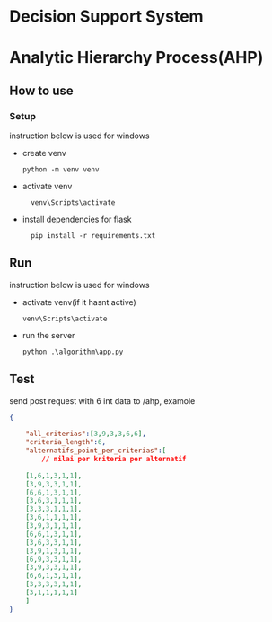 # Decision Support System

# Analytic Hierarchy Process(AHP)

## How to use

### Setup

instruction below is used for windows

- create venv 
  ```
  python -m venv venv
  ```
- activate venv
  ```
    venv\Scripts\activate
  ```
- install dependencies for flask
  ```
    pip install -r requirements.txt
  ```

## Run 

instruction below is used for windows

- activate venv(if it hasnt active)
  ```
  venv\Scripts\activate
  ```
- run the server
  ```
  python .\algorithm\app.py
  ```

## Test

send post request with 6 int data to /ahp, examole

```json
{
    
    "all_criterias":[3,9,3,3,6,6],
    "criteria_length":6,
    "alternatifs_point_per_criterias":[
        // nilai per kriteria per alternatif
    
    [1,6,1,3,1,1],
    [3,9,3,3,1,1],
    [6,6,1,3,1,1],
    [3,6,3,1,1,1],
    [3,3,3,1,1,1],
    [3,6,1,1,1,1],
    [3,9,3,1,1,1],
    [6,6,1,3,1,1],
    [3,6,3,3,1,1],
    [3,9,1,3,1,1],
    [6,9,3,3,1,1],
    [3,9,3,3,1,1],
    [6,6,1,3,1,1],
    [3,3,3,3,1,1],
    [3,1,1,1,1,1]
    ]
}
```